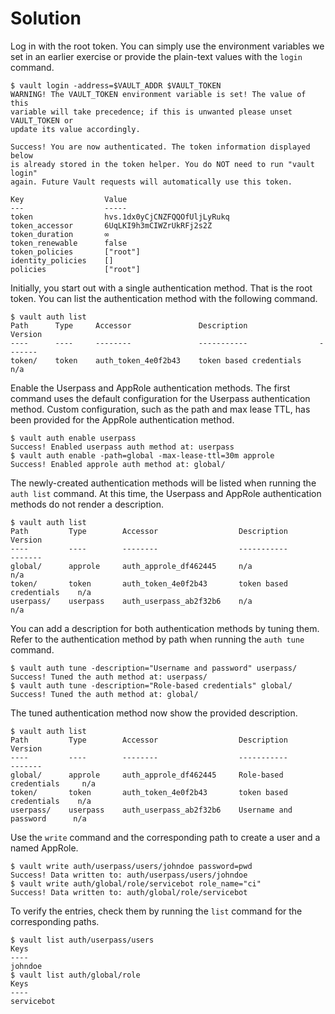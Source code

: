 # Solution

Log in with the root token. You can simply use the environment variables we set in an earlier exercise or provide the plain-text values with the `login` command.

```
$ vault login -address=$VAULT_ADDR $VAULT_TOKEN
WARNING! The VAULT_TOKEN environment variable is set! The value of this
variable will take precedence; if this is unwanted please unset VAULT_TOKEN or
update its value accordingly.

Success! You are now authenticated. The token information displayed below
is already stored in the token helper. You do NOT need to run "vault login"
again. Future Vault requests will automatically use this token.

Key                  Value
---                  -----
token                hvs.1dx0yCjCNZFQQOfUljLyRukq
token_accessor       6UqLKI9h3mCIWZrUkRFj2s2Z
token_duration       ∞
token_renewable      false
token_policies       ["root"]
identity_policies    []
policies             ["root"]
```

Initially, you start out with a single authentication method. That is the root token. You can list the authentication method with the following command.

```
$ vault auth list
Path      Type     Accessor               Description                Version
----      ----     --------               -----------                -------
token/    token    auth_token_4e0f2b43    token based credentials    n/a
```

Enable the Userpass and AppRole authentication methods. The first command uses the default configuration for the Userpass authentication method. Custom configuration, such as the path and max lease TTL, has been provided for the AppRole authentication method.

```
$ vault auth enable userpass
Success! Enabled userpass auth method at: userpass
$ vault auth enable -path=global -max-lease-ttl=30m approle
Success! Enabled approle auth method at: global/
```

The newly-created authentication methods will be listed when running the `auth list` command. At this time, the Userpass and AppRole authentication methods do not render a description.

```
$ vault auth list
Path         Type        Accessor                  Description                Version
----         ----        --------                  -----------                -------
global/      approle     auth_approle_df462445     n/a                        n/a
token/       token       auth_token_4e0f2b43       token based credentials    n/a
userpass/    userpass    auth_userpass_ab2f32b6    n/a                        n/a
```

You can add a description for both authentication methods by tuning them. Refer to the authentication method by path when running the `auth tune` command.

```
$ vault auth tune -description="Username and password" userpass/
Success! Tuned the auth method at: userpass/
$ vault auth tune -description="Role-based credentials" global/
Success! Tuned the auth method at: global/
```

The tuned authentication method now show the provided description.

```
$ vault auth list
Path         Type        Accessor                  Description                Version
----         ----        --------                  -----------                -------
global/      approle     auth_approle_df462445     Role-based credentials     n/a
token/       token       auth_token_4e0f2b43       token based credentials    n/a
userpass/    userpass    auth_userpass_ab2f32b6    Username and password      n/a
```

Use the `write` command and the corresponding path to create a user and a named AppRole.

```
$ vault write auth/userpass/users/johndoe password=pwd
Success! Data written to: auth/userpass/users/johndoe
$ vault write auth/global/role/servicebot role_name="ci"
Success! Data written to: auth/global/role/servicebot
```

To verify the entries, check them by running the `list` command for the corresponding paths.

```
$ vault list auth/userpass/users
Keys
----
johndoe
$ vault list auth/global/role
Keys
----
servicebot
```